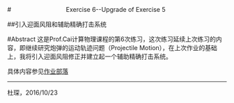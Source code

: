 #　　　　　　　　　Exercise 6--Upgrade of Exercise 5

##引入迎面风阻和辅助精确打击系统


#Abstract
这是Prof.Cai计算物理课程的第6次练习，这次练习延续上次练习的内容，即继续研究炮弹的运动轨迹问题（Projectile Motion），在上次作业的基础上，我将引入迎面风阻修正并建立起一个辅助精确打击系统。



具体内容参见[作业部落](https://www.zybuluo.com/Chenducvke/note/542572)

***
杜琛，2016/10/23
